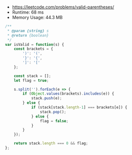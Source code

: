- https://leetcode.com/problems/valid-parentheses/
- Runtime: 68 ms
- Memory Usage: 44.3 MB

```js
/**
 * @param {string} s
 * @return {boolean}
 */
var isValid = function(s) {
    const brackets = {
        ')': '(',
        '}': '{',
        ']': '['
    };

    const stack = [];
    let flag = true;

    s.split('').forEach(e => {
        if (Object.values(brackets).includes(e)) {
            stack.push(e);
        } else {
            if (stack[stack.length-1] === brackets[e]) {
                stack.pop();
            } else {
                flag = false;
            }
        }
    });

    return stack.length === 0 && flag;
};
```